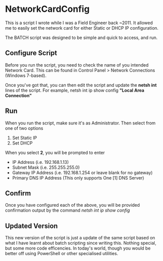 # NetworkCardConfig

This is a script I wrote while I was a Field Engineer back ~2011.
It allowed me to easily set the network card for either Static or DHCP IP configuration.

The BATCH script was designed to be simple and quick to access, and run.

## Configure Script

Before you run the script, you need to check the name of you intended Network Card.
This can be found in Control Panel > Network Connections (Windows 7-based).

Once you've got that, you can then edit the script and update the **netsh int** lines of the script.
For example, netsh int ip show config **"Local Area Connection"**

## Run

When you run the script, make sure it's as Administrator.
Then select from one of two options

1. Set Static IP
2. Set DHCP

When you select **2**, you will be prompted to enter
- IP Address (i.e. 192.168.1.13)
- Subnet Mask (i.e. 255.255.255.0)
- Gateway IP Address (i.e. 192.168.1.254 or leave blank for no gateway)
- Primary DNS IP Address (This only supports One [1] DNS Server)

## Confirm

Once you have configured each of the above, you will be provided confirmation output by the command
*netsh int ip show config*

## Updated Version

This new version of the script is just a update of the same script based on what I have learnt about batch scripting since writing this.
Nothing special, but some more code efficencies.
In today's world, though you would be better off using PowerShell or other specialised utilities.